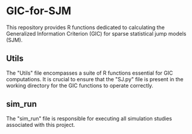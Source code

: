 # GIC-for-SJM
This repository provides R functions dedicated to calculating the Generalized Information Criterion (GIC) for sparse statistical jump models (SJM). 

## Utils
The "Utils" file encompasses a suite of R functions essential for GIC computations. It is crucial to ensure that the "SJ.py" file is present in the working directory for the GIC functions to operate correctly.

## sim_run
The "sim_run" file is responsible for executing all simulation studies associated with this project. 
